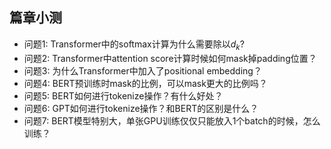 ## 篇章小测
* 问题1: Transformer中的softmax计算为什么需要除以$d_k$?
* 问题2: Transformer中attention score计算时候如何mask掉padding位置？
* 问题3: 为什么Transformer中加入了positional embedding？
* 问题4: BERT预训练时mask的比例，可以mask更大的比例吗？
* 问题5: BERT如何进行tokenize操作？有什么好处？
* 问题6: GPT如何进行tokenize操作？和BERT的区别是什么？
* 问题7: BERT模型特别大，单张GPU训练仅仅只能放入1个batch的时候，怎么训练？